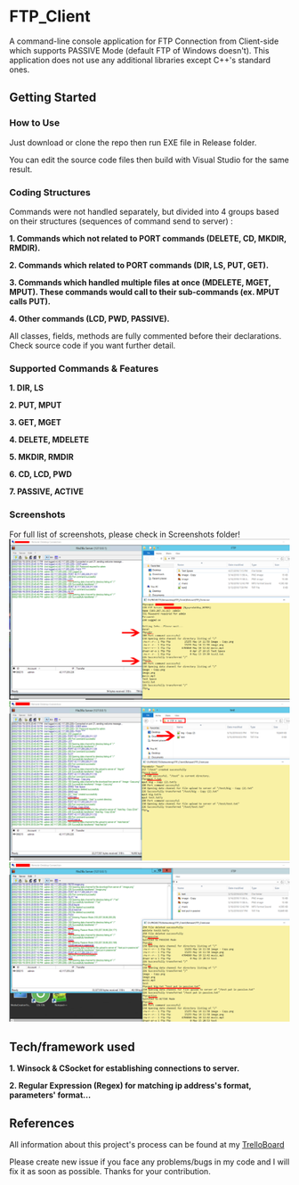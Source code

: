 # FTP_Client
A command-line console application for FTP Connection from Client-side which supports PASSIVE Mode (default FTP of Windows doesn't). 
This application does not use any additional libraries except C++'s standard ones.
## Getting Started
### How to Use
Just download or clone the repo then run EXE file in Release folder. 

You can edit the source code files then build with Visual Studio for the same result.

### Coding Structures
Commands were not handled separately, but divided into 4 groups based on their structures (sequences of command send to server) :

**1. Commands which not related to PORT commands (DELETE, CD, MKDIR, RMDIR).**

**2. Commands which related to PORT commands (DIR, LS, PUT, GET).**

**3. Commands which handled multiple files at once (MDELETE, MGET, MPUT). These commands would call to their sub-commands (ex. MPUT calls PUT).**

**4. Other commands (LCD, PWD, PASSIVE).**

All classes, fields, methods are fully commented before their declarations. Check source code if you want further detail.

### Supported Commands & Features
**1. DIR, LS**         

**2. PUT, MPUT**       

**3. GET, MGET**      

**4. DELETE, MDELETE**    

**5. MKDIR, RMDIR** 

**6. CD, LCD, PWD**

**7. PASSIVE, ACTIVE**

### Screenshots 
For full list of screenshots, please check in Screenshots folder!
![Screenshot](Screenshots/2.png)
![Screenshot](Screenshots/6.png)
![Screenshot](Screenshots/9.png)

## Tech/framework used
**1. Winsock & CSocket for establishing connections to server.**

**2. Regular Expression (Regex) for matching ip address's format, parameters' format...**

## References
All information about this project's process can be found at my [TrelloBoard](https://trello.com/b/TjAkykqs/ftpclient)

Please create new issue if you face any problems/bugs in my code and I will fix it as soon as possible. Thanks for your contribution.
